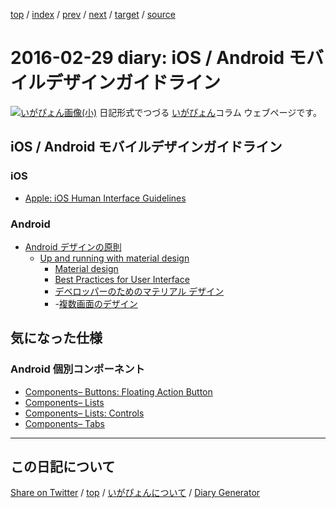 [top](https://igapyon.github.io/diary/) 
 / [index](https://igapyon.github.io/diary/2016/index.html) 
 / [prev](https://igapyon.github.io/diary/2016/ig160228.html) 
 / [next](https://igapyon.github.io/diary/2016/ig160305.html) 
 / [target](https://igapyon.github.io/diary/2016/ig160229.html) 
 / [source](https://github.com/igapyon/diary/blob/gh-pages/2016/ig160229.html.src.md) 

2016-02-29 diary: iOS / Android モバイルデザインガイドライン
=====================================================================================================
[![いがぴょん画像(小)](https://igapyon.github.io/diary/images/iga200306s.jpg "いがぴょん")](https://igapyon.github.io/diary/memo/memoigapyon.html) 日記形式でつづる [いがぴょん](https://igapyon.github.io/diary/memo/memoigapyon.html)コラム ウェブページです。

## iOS / Android モバイルデザインガイドライン


### iOS


* [Apple: iOS Human Interface Guidelines](https://developer.apple.com/jp/documentation/UserExperience/Conceptual/MobileHIG/BasicsPart/BasicsPart.html)



### Android


* [Android デザインの原則](http://developer.android.com/intl/ja/design/get-started/principles.html)
  * [Up and running with material design](http://developer.android.com/intl/ja/design/index.html)
    * [Material design](http://www.google.com/design/spec/material-design/introduction.html)
    * [Best Practices for User Interface](http://developer.android.com/intl/ja/training/best-ui.html)
    * [デベロッパーのためのマテリアル デザイン](http://developer.android.com/intl/ja/training/material/index.html)
    * -[複数画面のデザイン](http://developer.android.com/intl/ja/training/multiscreen/index.html)

    

## 気になった仕様


### Android 個別コンポーネント


* [Components&#8211; Buttons: Floating Action Button](https://www.google.com/design/spec/components/buttons-floating-action-button.html#buttons-floating-action-button-floating-action-button)
* [Components&#8211; Lists](https://www.google.com/design/spec/components/lists.html#lists-behavior)
* [Components&#8211; Lists: Controls](https://www.google.com/design/spec/components/lists-controls.html#lists-controls-types-of-list-controls)
* [Components&#8211; Tabs](https://www.google.com/design/spec/components/tabs.html#tabs-usage)



----------------------------------------------------------------------------------------------------

## この日記について

[Share on Twitter](https://twitter.com/intent/tweet?hashtags=igapyon%2Cdiary%2C%E3%81%84%E3%81%8C%E3%81%B4%E3%82%87%E3%82%93&text=iOS+%2F+Android+%E3%83%A2%E3%83%90%E3%82%A4%E3%83%AB%E3%83%87%E3%82%B6%E3%82%A4%E3%83%B3%E3%82%AC%E3%82%A4%E3%83%89%E3%83%A9%E3%82%A4%E3%83%B3&url=https%3A%2F%2Figapyon.github.io%2Fdiary%2F2016%2Fig160229.html) / [top](../index.html/) / [いがぴょんについて](https://igapyon.github.io/diary/memo/memoigapyon.html) / [Diary Generator](https://github.com/igapyon/igapyonv3)
